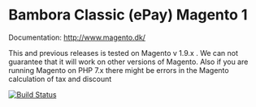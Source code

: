 Bambora Classic (ePay) Magento 1
=======

Documentation: http://www.magento.dk/

This and previous releases is tested on Magento v 1.9.x . We can not guarantee that it will work on other versions of Magento. Also if you are running Magento on PHP 7.x there might be errors in the Magento calculation of tax and discount


[![Build Status](https://travis-ci.org/ePay/magento.svg?branch=master)](https://travis-ci.org/ePay/magento)
